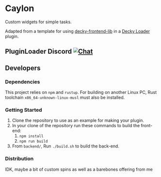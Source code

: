 # Caylon

Custom widgets for simple tasks.

Adapted from a template for using [decky-frontend-lib](https://github.com/SteamDeckHomebrew/decky-frontend-lib) in a [Decky Loader](https://github.com/SteamDeckHomebrew/PluginLoader) plugin.

## PluginLoader Discord [![Chat](https://img.shields.io/badge/chat-on%20discord-7289da.svg)](https://discord.gg/ZU74G2NJzk)

## Developers

### Dependencies

This project relies on `npm` and `rustup`.
For building on another Linux PC, Rust toolchain `x86_64-unknown-linux-musl` must also be installed.

### Getting Started

1. Clone the repository to use as an example for making your plugin.
2. In your clone of the repository run these commands to build the front-end:
   1. ``npm install``
   2. ``npm run build``
3. From `backend/`, Run `./build.sh` to build the back-end.

### Distribution

IDK, maybe a bit of custom spins as well as a barebones offering from me
